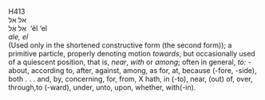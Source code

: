 <body>
  <p>H413<br>  אל   אל  <br> אֵל  אֶל  ‎  ‘êl  ‘el  <br><i>ale,</i> <i>el </i><br>(Used only in the shortened constructive form (the second form)); a primitive particle, properly denoting motion <i>towards</i>, but occasionally used of a quiescent position, that is, <i>near</i>, <i>with</i> or <i>among</i>; often in general, <i>to: - </i>about, according to, after, against, among, as for, at, because (-fore, -side), both . . . and, by, concerning, for, from, X hath, in (-to), near, (out) of, over, through,to (-ward), under, unto, upon, whether, with(-in).<br></p>
 </body>